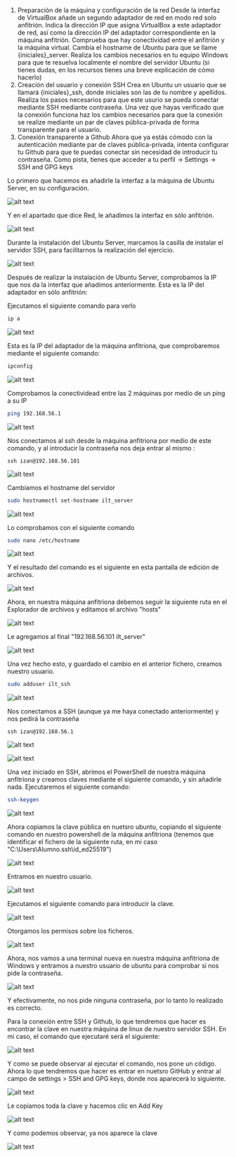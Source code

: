 1. Preparación de la máquina y configuración de la red
Desde la interfaz de VirtualBox añade un segundo adaptador de red en modo red solo anfitrión.
Indica la dirección IP que asigna VirtualBox a este adaptador de red, así como la dirección IP del adaptador correspondiente en la máquina anfitrión.
Comprueba que hay conectividad entre el anfitrión y la máquina virtual.
Cambia el hostname de Ubuntu para que se llame {iniciales}_server.
Realiza los cambios necesarios en tu equipo Windows para que te resuelva localmente el nombre del servidor Ubuntu (si tienes dudas, en los recursos tienes una breve explicación de cómo hacerlo)
2. Creación del usuario y conexión SSH
Crea en Ubuntu un usuario que se llamará {iniciales}_ssh, donde iniciales son las de tu nombre y apellidos.
Realiza los pasos necesarios para que este usurio se pueda conectar mediante SSH mediante contraseña.
Una vez que hayas verificado que la conexión funciona haz los cambios necesarios para que la conexión se realize mediante un par de claves pública-privada de forma transparente para el usuario.
3. Conexión transparente a Github
Ahora que ya estás cómodo con la autenticación mediante par de claves pública-privada, intenta configurar tu Github para que te puedas conectar sin necesidad de introducir tu contraseña. Como pista, tienes que acceder a tu perfil -> Settings -> SSH and GPG keys



Lo primero que hacemos es añadirle la interfaz a la máquina de Ubuntu Server, en su configuración.

![alt text](image-1.png)

Y en el apartado que dice Red, le añadimos la interfaz en sólo anfitrión.

![alt text](image.png)

Durante la instalación del Ubuntu Server, marcamos la casilla de instalar el servidor SSH, para facilitarnos la realización del ejercicio.

![alt text](image-2.png)

Después de realizar la instalación de Ubuntu Server, comprobamos la IP que nos da la interfaz que añadimos anteriormente.
Esta es la IP del adaptador en sólo anfitrión:

Ejecutamos el siguiente comando para verlo

```bash
ip a
```

![alt text](image-3.png)

Esta es la IP del adaptador de la máquina anfitriona, que comprobaremos mediante el siguiente comando:

```bash
ipconfig
```

![alt text](image-4.png)

Comprobamos la conectividead entre las 2 máquinas por medio de un ping a su IP

```bash
ping 192.168.56.1
```

![alt text](image-5.png)

Nos conectamos al ssh desde la máquina anfitriona por medio de este comando, y al introducir la contraseña nos deja entrar al mismo :

```
ssh izan@192.168.56.101
```

![alt text](image-6.png)

Cambiamos el hostname del servidor

```bash
sudo hostnamectl set-hostname ilt_server
```
![alt text](image-7.png)

Lo comprobamos con el siguiente comando

```bash
sudo nano /etc/hostname
```

![alt text](image-8.png)

Y el resultado del comando es el siguiente en esta pantalla de edición de archivos.

![alt text](image-9.png)

Ahora, en nuestra máquina anfitriona debemos seguir la siguiente ruta en el Explorador de archivos y editamos el archivo "hosts"

![alt text](image-10.png)

Le agregamos al final "192.168.56.101 ilt_server"

![alt text](image-11.png)

Una vez hecho esto, y guardado el cambio en el anterior fichero, creamos nuestro usuario.

```bash
sudo adduser ilt_ssh
```

![alt text](image-12.png)

Nos conectamos a SSH (aunque ya me haya conectado anteriormente) y nos pedirá la contraseña

```
ssh izan@192.168.56.1
```

![alt text](image-13.png)

![alt text](image-14.png)

Una vez iniciado en SSH, abrimos el PowerShell de nuestra máquina anfitriona y creamos claves mediante el siguiente comando, y sin añadirle nada. Ejecutaremos el siguiente comando:

```bash
ssh-keygen
```

![alt text](image-15.png)

Ahora copiamos la clave pública en nuetsro ubuntu, copiando el siguiente comando en nuestro powershell de la máquina anfitriona (tenemos que identificar el fichero de la siguiente ruta, en mi caso "C:\Users\Alumno\.ssh\id_ed25519")

![alt text](image-18.png)

Entramos en nuestro usuario.

![alt text](image-20.png)

Ejecutamos el siguiente comando para introducir la clave.

![alt text](image-21.png)

Otorgamos los permisos sobre los ficheros.

![alt text](image-22.png)

Ahora, nos vamos a una terminal nueva en nuestra máquina anfitriona de Windows y entramos a nuestro usuario de ubuntu para comprobar si nos pide la contraseña.

![alt text](image-23.png)

Y efectivamente, no nos pide ninguna contraseña, por lo tanto lo realizado es correcto.



Para la conexión entre SSH y Github, lo que tendremos que hacer es encontrar la clave en nuestra máquina de linux de nuestro servidor SSH.
En mi caso, el comando que ejecutaré será el siguiente:

![alt text](image-24.png)

Y como se puede observar al ejecutar el comando, nos pone un código.
Ahora lo que tendremos que hacer es entrar en nuetsro GitHub y entrar al campo de settings > SSH and GPG keys, donde nos aparecerá lo siguiente.


![alt text](image-25.png)

Le copiamos toda la clave y hacemos clic en Add Key

![alt text](image-26.png)

Y como podemos observar, ya nos aparece la clave

![alt text](image-27.png)

